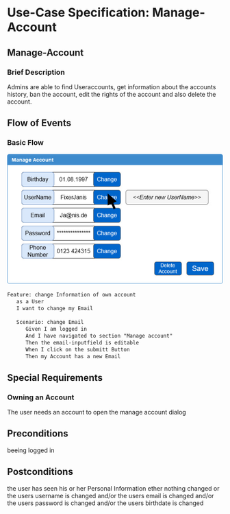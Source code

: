 # Use-Case Specification: Manage-Account

## Manage-Account
### Brief Description

Admins are able to find Useraccounts, get information about the accounts history, ban the account, edit the rights of the account and also delete the account.

## Flow of Events
### Basic Flow
![UC-Manage_Account-Diagram](./Bilder/Manage_Account.jpg)
``` Gherkin
Feature: change Information of own account 
   as a User
   I want to change my Email

   Scenario: change Email
      Given I am logged in
      And I have navigated to section "Manage account"
      Then the email-inputfield is editable
      When I click on the submitt Button  
      Then my Account has a new Email
```

## Special Requirements
### Owning an Account

The user needs an account to open the manage account dialog

## Preconditions
beeing logged in

## Postconditions

the user has seen his or her Personal Information
ether nothing changed
or the users username is changed
and/or the users email is changed
and/or the users password is changed
and/or the users birthdate is changed

